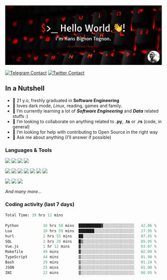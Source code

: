 ![Cover](assets/gh-readme-cover.png)

[![Telegram Contact](https://img.shields.io/badge/Telegram-%230088CC.svg?style=for-the-badge&logo=telegram&logoColor=white)](https://t.me/hanstobi) [![Twitter Contact](https://img.shields.io/badge/Twitter-%2308A0E9.svg?style=for-the-badge&logo=twitter&logoColor=white)](https://twitter.com/_tobihans)

## In a Nutshell
- 👤 21 y.o, freshly graduated in **Software Engineering**
- 🖤 loves dark mode, *Linux*, reading, games and family.
- 🌱 I’m currently learning a lot of ***Software Engineering*** and ***Data*** related stuffs :)
- 👯 I’m looking to collaborate on anything related to **.py**, **.ts** or **.rs** (code, in general)
- 🤔 I’m looking for help with contributing to Open Source in the right way
- 💬 Ask me about anything (I'll answer if possible)

### Languages & Tools
![](https://img.shields.io/badge/Linux-%23eab30f.svg?style=for-the-badge&logo=linux&logoColor=black) ![](https://img.shields.io/badge/Git-%23e54a2f.svg?style=for-the-badge&logo=git&logoColor=white) ![](https://img.shields.io/badge/Github-%231a1d21.svg?style=for-the-badge&logo=github&logoColor=white) ![](https://img.shields.io/badge/Docker-%230394f0.svg?style=for-the-badge&logo=docker&logoColor=white)

![](https://img.shields.io/badge/C-%231a1d21.svg?style=for-the-badge&logo=C&logoColor=white) ![](https://img.shields.io/badge/TypeScript-%230074c2.svg?style=for-the-badge&logo=typescript&logoColor=white) ![](https://img.shields.io/badge/Python-%23f0c540.svg?style=for-the-badge&logo=python) ![](https://img.shields.io/badge/Rust-%23ea4800.svg?style=for-the-badge&logo=rust) ![](https://img.shields.io/badge/Php-%237175aa.svg?style=for-the-badge&logo=php&logoColor=white) ![](https://img.shields.io/badge/HTML-%23d84924.svg?style=for-the-badge&logo=html5&logoColor=white) ![](https://img.shields.io/badge/Scss-%23c45f92.svg?style=for-the-badge&logo=sass&logoColor=white)

![](https://img.shields.io/badge/Vue-%23314559.svg?style=for-the-badge&logo=vue.js) ![](https://img.shields.io/badge/Laravel-%23e54a2f.svg?style=for-the-badge&logo=laravel&logoColor=white) ![](https://img.shields.io/badge/Adonis-%235a45ff.svg?style=for-the-badge&logo=adonisjs)

*And many more...*

### Coding activity (last 7 days)
<!--START_SECTION:waka-->

```python
Total Time: 39 hrs 12 mins

Python           16 hrs 50 mins  ██████████▓░░░░░░░░░░░░░░   42.86 %
Lua              10 hrs 59 mins  ███████░░░░░░░░░░░░░░░░░░   27.95 %
hurl             2 hrs 55 mins   ██░░░░░░░░░░░░░░░░░░░░░░░   07.45 %
SQL              2 hrs 20 mins   █▒░░░░░░░░░░░░░░░░░░░░░░░   05.95 %
Vue.js           1 hr 12 mins    ▓░░░░░░░░░░░░░░░░░░░░░░░░   03.07 %
Makefile         49 mins         ▓░░░░░░░░░░░░░░░░░░░░░░░░   02.09 %
TypeScript       44 mins         ▒░░░░░░░░░░░░░░░░░░░░░░░░   01.90 %
Bash             29 mins         ▒░░░░░░░░░░░░░░░░░░░░░░░░   01.24 %
JSON             25 mins         ▒░░░░░░░░░░░░░░░░░░░░░░░░   01.09 %
INI              22 mins         ▒░░░░░░░░░░░░░░░░░░░░░░░░   00.95 %
```

<!--END_SECTION:waka-->
